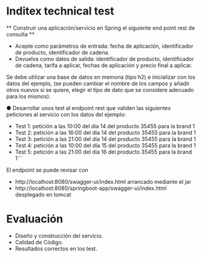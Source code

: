 # Inditex technical test



** Construir una aplicación/servicio en Spring el siguiente end point rest de consulta **

- Acepte como parámetros de entrada: fecha de aplicación, identificador de
producto, identificador de cadena.
- Devuelva como datos de salida: identificador de producto, identificador de
cadena, tarifa a aplicar, fechas de aplicación y precio final a aplicar.

Se debe utilizar una base de datos en memoria (tipo h2) e inicializar con los datos del
ejemplo, (se pueden cambiar el nombre de los campos y añadir otros nuevos si se quiere,
elegir el tipo de dato que se considere adecuado para los mismos).

● Desarrollar unos test al endpoint rest que validen las siguientes peticiones al servicio
con los datos del ejemplo:
- Test 1: petición a las 10:00 del día 14 del producto 35455 para la brand 1
- Test 2: petición a las 16:00 del día 14 del producto 35455 para la brand 1
- Test 3: petición a las 21:00 del día 14 del producto 35455 para la brand 1
- Test 4: petición a las 10:00 del día 15 del producto 35455 para la brand 1
- Test 5: petición a las 21:00 del día 16 del producto 35455 para la brand 1```

El endpoint se puede revisar con 
- http://localhost:8080/swagger-ui/index.html arrancado mediante el jar  
- http://localhost:8080/springboot-app/swagger-ui/index.html desplegado en tomcat

# Evaluación
- Diseño y construcción del servicio.
- Calidad de Código.
- Resultados correctos en los test.

